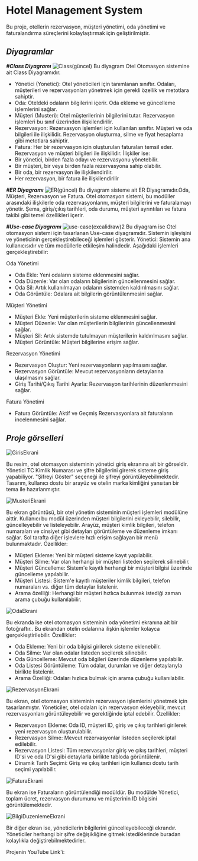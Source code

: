 # Hotel Management System
Bu proje, otellerin rezervasyon, müşteri yönetimi, oda yönetimi ve faturalandırma süreçlerini kolaylaştırmak için geliştirilmiştir.

## *Diyagramlar*

__*#Class Diyagramı*__
![Class(güncel)](https://github.com/user-attachments/assets/f01e1e7b-5d94-4fea-8b7d-e904b9b83670)
Bu diyagram Otel Otomasyon sistemine ait Class Diyagramıdır.
+ Yönetici (Yonetici): Otel yöneticileri için tanımlanan sınıftır. Odaları, müşterileri ve rezervasyonları yönetmek için gerekli özellik ve metotlara sahiptir.
+ Oda: Oteldeki odaların bilgilerini içerir. Oda ekleme ve güncelleme işlemlerini sağlar.
+ Müşteri (Musteri): Otel müşterilerinin bilgilerini tutar. Rezervasyon işlemleri bu sınıf üzerinden ilişkilendirilir.
+ Rezervasyon: Rezervasyon işlemleri için kullanılan sınıftır. Müşteri ve oda bilgileri ile ilişkilidir. Rezervasyon oluşturma, silme ve fiyat hesaplama gibi metotlara sahiptir.
+ Fatura: Her bir rezervasyon için oluşturulan faturaları temsil eder. Rezervasyon ve müşteri bilgileri ile ilişkilidir.
İlişkiler ise:
+ Bir yönetici, birden fazla odayı ve rezervasyonu yönetebilir.
+ Bir müşteri, bir veya birden fazla rezervasyona sahip olabilir.
+ Bir oda, bir rezervasyon ile ilişkilendirilir.
+ Her rezervasyon, bir fatura ile ilişkilendirilir



__*#ER Diyagramı*__
![ER(güncel)](https://github.com/user-attachments/assets/3057485a-5e05-4806-bba5-10d7225e7bae)
Bu diyagram sisteme ait ER Diyagramıdır.Oda, Müşteri, Rezervasyon ve Fatura. Otel otomasyon sistemi, bu modüller arasındaki ilişkilerle oda rezervasyonlarını, müşteri bilgilerini ve faturalamayı yönetir. Şema, giriş/çıkış tarihleri, oda durumu, müşteri ayrıntıları ve fatura takibi gibi temel özellikleri içerir.



__*#Use-case Diyagramı*__
![use-case(excalidraw)2](https://github.com/user-attachments/assets/075d2419-abd7-493c-b0d7-adc4b7970b08)
Bu diyagram ise Otel otomasyon sistemi için tasarlanan Use-case diyagramıdır. Sistemin işleyişini ve yöneticinin gerçekleştirebileceği işlemleri gösterir.
Yönetici:
Sistemin ana kullanıcısıdır ve tüm modüllerle etkileşim halindedir. Aşağıdaki işlemleri gerçekleştirebilir:

Oda Yönetimi
+ Oda Ekle: Yeni odaların sisteme eklenmesini sağlar.
+ Oda Düzenle: Var olan odaların bilgilerinin güncellenmesini sağlar.
+ Oda Sil: Artık kullanılmayan odaların sistemden kaldırılmasını sağlar.
+ Oda Görüntüle: Odalara ait bilgilerin görüntülenmesini sağlar.

 Müşteri Yönetimi
+ Müşteri Ekle: Yeni müşterilerin sisteme eklenmesini sağlar.
+ Müşteri Düzenle: Var olan müşterilerin bilgilerinin güncellenmesini sağlar.
+ Müşteri Sil: Artık sistemde tutulmayan müşterilerin kaldırılmasını sağlar.
+ Müşteri Görüntüle: Müşteri bilgilerine erişim sağlar.

 Rezervasyon Yönetimi
+ Rezervasyon Oluştur: Yeni rezervasyonların yapılmasını sağlar.
+ Rezervasyon Görüntüle: Mevcut rezervasyonların detaylarına ulaşılmasını sağlar.
+ Giriş Tarihi/Çıkış Tarihi Ayarla: Rezervasyon tarihlerinin düzenlenmesini sağlar.

Fatura Yönetimi
+ Fatura Görüntüle: Aktif ve Geçmiş Rezervasyonlara ait faturaların incelenmesini sağlar.



## *Proje görselleri*
![GirisEkrani](https://github.com/user-attachments/assets/a64de6db-9cfd-4eeb-b45e-57163455712f)

Bu resim, otel otomasyon sisteminin yönetici giriş ekranına ait bir görseldir. Yönetici TC Kimlik Numarası ve şifre bilgilerini girerek sisteme giriş yapabiliyor. "Şifreyi Göster" seçeneği ile şifreyi görüntüleyebilmektedir. Tasarım, kullanıcı dostu bir arayüz ve otelin marka kimliğini yansıtan bir tema ile hazırlanmıştır.


![MusteriEkrani](https://github.com/user-attachments/assets/186bd3bf-4ee1-4677-b6b0-1226004be2e7)

Bu ekran görüntüsü, bir otel yönetim sisteminin müşteri işlemleri modülüne aittir. Kullanıcı bu modül üzerinden müşteri bilgilerini ekleyebilir, silebilir, güncelleyebilir ve listeleyebilir. Arayüz, müşteri kimlik bilgileri, telefon numaraları ve cinsiyet gibi detayları görüntüleme ve düzenleme imkanı sağlar. Sol tarafta diğer işlevlere hızlı erişim sağlayan bir menü bulunmaktadır.
Özellikler:
+ Müşteri Ekleme: Yeni bir müşteri sisteme kayıt yapılabilir.
+ Müşteri Silme: Var olan herhangi bir müşteri listeden seçilerek silinebilir.
+ Müşteri Güncelleme: Sistem'e kayıtlı herhangi bir müşteri bilgisi üzerinde güncelleme yapılabilir.
+ Müşteri Listesi: Sistem'e kayıtlı müşteriler kimlik bilgileri, telefon numaraları vs. diğer tüm detaylar listelenir.
+ Arama özelliği: Herhangi bir müşteri hızlıca bulunmak istediği zaman arama çubuğu kullanılabilir.


![OdaEkrani](https://github.com/user-attachments/assets/a9fe477b-3214-4aa1-b6f3-f36cee7e9811)

Bu ekranda ise otel otomasyon sisteminin oda yönetimi ekranına ait bir fotoğraftır.. Bu ekrandan otelin odalarına ilişkin işlemler kolayca gerçekleştirilebilir.
Özellikler:
+ Oda Ekleme: Yeni bir oda bilgisi girilerek sisteme eklenebilir.
+ Oda Silme: Var olan odalar listeden seçilerek silinebilir.
+ Oda Güncelleme: Mevcut oda bilgileri üzerinde düzenleme yapılabilir.
+ Oda Listesi Görüntüleme: Tüm odalar, durumları ve diğer detaylarıyla birlikte listelenir.
+ Arama Özelliği: Odaları hızlıca bulmak için arama çubuğu kullanılabilir.


![RezervasyonEkrani](https://github.com/user-attachments/assets/335ced04-40d6-4b56-8f25-be82a587e350)

Bu ekran, otel otomasyon sisteminin rezervasyon işlemlerini yönetmek için tasarlanmıştır. Yöneticiler, otel odaları için rezervasyon ekleyebilir, mevcut rezervasyonları görüntüleyebilir ve gerektiğinde iptal edebilir.
Özellikler:
+ Rezervasyon Ekleme: Oda ID, müşteri ID, giriş ve çıkış tarihleri girilerek yeni rezervasyon oluşturulabilir.
+ Rezervasyon Silme: Mevcut rezervasyonlar listeden seçilerek iptal edilebilir.
+ Rezervasyon Listesi: Tüm rezervasyonlar giriş ve çıkış tarihleri, müşteri ID'si ve oda ID'si gibi detaylarla birlikte tabloda görüntülenir.
+ Dinamik Tarih Seçimi: Giriş ve çıkış tarihleri için kullanıcı dostu tarih seçimi yapılabilir.



![FaturaEkrani](https://github.com/user-attachments/assets/f4b43e7d-c631-42d7-875b-c36fe3f75486)

Bu ekran ise Faturaların görüntülendiği modüldür. Bu modülde Yönetici, toplam ücret, rezervasyon durumunu ve müşterinin ID bilgisini görüntülemektedir.


![BilgiDuzenlemeEkrani](https://github.com/user-attachments/assets/df2df199-c246-4e96-8143-f6ba919c4449)

Bir diğer ekran ise, yöneticilerin bilgilerini güncelleyebileceği ekrandır. Yöneticiler herhangi bir şifre değişikliğine gitmek istediklerinde buradan kolaylıkla değiştirebilmektedirler.



Projenin YouTube Link'i:
